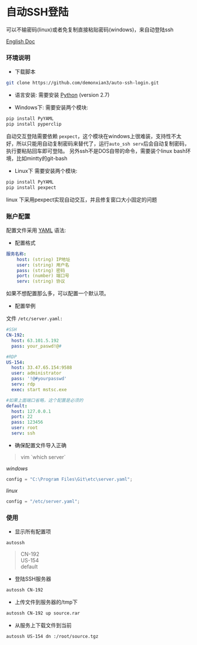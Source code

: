# 自动SSH登陆
可以不输密码(linux)或者免复制直接粘贴密码(windows)，来自动登陆ssh


[English Doc](https://github.com/demonxian3/auto-ssh-login/blob/master/README.md)

### 环境说明
- 下载脚本
``` bash
git clone https://github.com/demonxian3/auto-ssh-login.git
```

- 语言安装:
需要安装 [Python](https://python.org) (version 2.7) 

- Windows下:
需要安装两个模块:
``` bash
pip install PyYAML
pip install pyperclip
```
自动交互登陆需要依赖 `pexpect`，这个模块在windows上很难装，支持性不太好，所以只能用自动复制密码来替代了，运行`auto_ssh serv`后会自动复制密码，执行要粘贴回车即可登陆。
另外ssh不是DOS自带的命令，需要装个linux bash环境，比如mintty的git-bash


- Linux下
需要安装两个模块:
``` bash
pip install PyYAML
pip install pexpect
```
linux 下采用pexpect实现自动交互，并且修复窗口大小固定的问题


### 账户配置

配置文件采用 [YAML](https://yaml.org) 语法:

- 配置格式

``` yaml
服务名称: 
    host: (string) IP地址
    user: (string) 用户名
    pass: (string) 密码
    port: (number) 端口号 
    serv: (string) 协议
```

如果不想配置那么多，可以配置一个默认项。

- 配置举例

文件 `/etc/server.yaml:`

``` yaml
#SSH
CN-192:
  host: 63.101.5.192
  pass: your_paswd!@#

#RDP
US-154:
  host: 33.47.65.154:9588
  user: administrator
  pass: '!@#yourpasswd'
  serv: rdp
  exec: start mstsc.exe

#如果上面端口省略，这个配置是必须的
default: 
  host: 127.0.0.1
  port: 22
  pass: 123456
  user: root
  serv: ssh
```

- 确保配置文件导入正确

> vim \`which server\`      

*windows*   
```python
config = "C:\Program Files\Git\etc\server.yaml";
```

*linux*  
```python   
config = "/etc/server.yaml";
```

### 使用
- 显示所有配置项
``` bash
autossh 
```
> CN-192   
> US-154     
> default   


- 登陆SSH服务器
``` bash
autossh CN-192
```

- 上传文件到服务器的/tmp下
``` bash
autossh CN-192 up source.rar
```


- 从服务上下载文件到当前
``` bash
autossh US-154 dn :/root/source.tgz 
```

